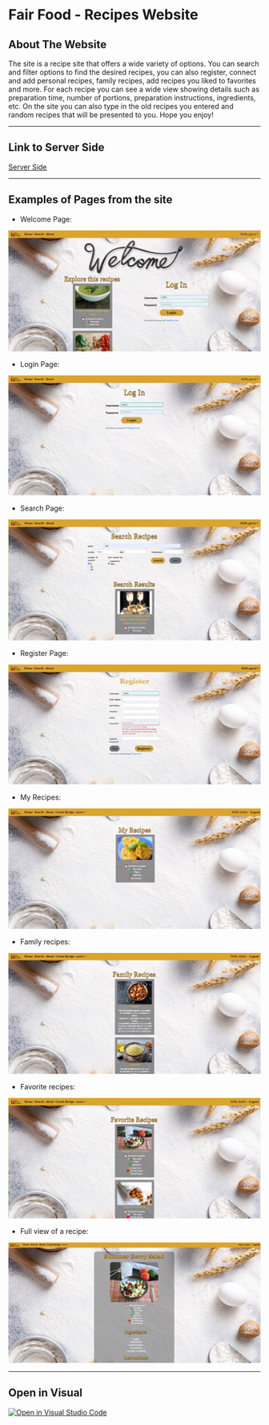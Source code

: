 # Fair Food - Recipes Website


##  About The Website

The site is a recipe site that offers a wide variety of options. You can search and filter options to find the desired recipes, you can also register, connect and add personal recipes, family recipes, add recipes you liked to favorites and more. For each recipe you can see a wide view showing details such as preparation time, number of portions, preparation instructions, ingredients, etc. On the site you can also type in the old recipes you entered and random recipes that will be presented to you. Hope you enjoy!

---

## Link to Server Side

[Server Side](https://github.com/Web-Development-Environments-2023/assignment3_2-211700844_206636805)

____________________________________________

<p align="center">

## Examples of Pages from the site

- Welcome Page:
<img src="./src/assets/welcomepage.PNG">

- Login Page:
<img src="./src/assets/loginpage.PNG">

- Search Page:
<img src="./src/assets/searchpage.PNG">

- Register Page:
<img src="./src/assets/registerpage.PNG">

- My Recipes:
<img src="./src/assets/myrecipe.PNG">
 
- Family recipes:
<img src="./src/assets/family.PNG">

- Favorite recipes:
<img src="./src/assets/favorite.PNG">

- Full view of a recipe:
<img src="./src/assets/expandrecipe.PNG">
</p>

---

## Open in Visual

[![Open in Visual Studio Code](https://classroom.github.com/assets/open-in-vscode-718a45dd9cf7e7f842a935f5ebbe5719a5e09af4491e668f4dbf3b35d5cca122.svg)](https://classroom.github.com/online_ide?assignment_repo_id=11308184&assignment_repo_type=AssignmentRepo)
